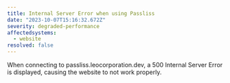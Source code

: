```yaml
---
title: Internal Server Error when using Passliss
date: "2023-10-07T15:16:32.672Z"
severity: degraded-performance
affectedsystems:
  - website
resolved: false
---
```


When connecting to passliss.leocorporation.dev, a 500 Internal Server Error is displayed, causing the website to not work properly.

<!--- language code: en -->
